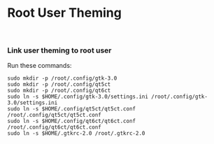 # Root User Theming 

&nbsp;

### Link user theming to root user

Run these commands:
```
sudo mkdir -p /root/.config/gtk-3.0
sudo mkdir -p /root/.config/qt5ct
sudo mkdir -p /root/.config/qt6ct
sudo ln -s $HOME/.config/gtk-3.0/settings.ini /root/.config/gtk-3.0/settings.ini
sudo ln -s $HOME/.config/qt5ct/qt5ct.conf /root/.config/qt5ct/qt5ct.conf
sudo ln -s $HOME/.config/qt6ct/qt6ct.conf /root/.config/qt6ct/qt6ct.conf
sudo ln -s $HOME/.gtkrc-2.0 /root/.gtkrc-2.0
```

&nbsp;
